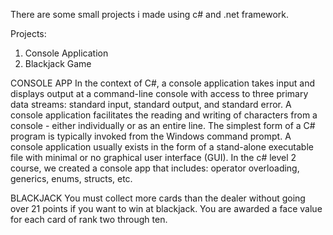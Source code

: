 There are some small projects i made using c# and .net framework.

Projects:
1. Console Application
2. Blackjack Game

CONSOLE APP
In the context of C#, a console application takes input and displays output at a command-line console with access to three primary data streams: standard input, standard output, and standard error.
A console application facilitates the reading and writing of characters from a console - either individually or as an entire line. The simplest form of a C# program is typically invoked from the Windows command prompt. A console application usually exists in the form of a stand-alone executable file with minimal or no graphical user interface (GUI). In the c# level 2 course, we created a console app that includes: operator overloading, generics, enums, structs, etc.


BLACKJACK
You must collect more cards than the dealer without going over 21 points if you want to win at blackjack. You are awarded a face value for each card of rank two through ten.
